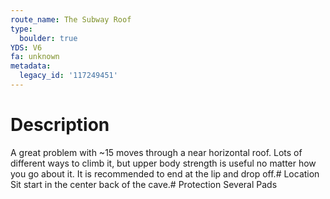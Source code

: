 ```yaml
---
route_name: The Subway Roof
type:
  boulder: true
YDS: V6
fa: unknown
metadata:
  legacy_id: '117249451'
---
```

# Description
A great problem with ~15 moves through a near horizontal roof. Lots of different ways to climb it, but upper body strength is useful no matter how you go about it. It is recommended to end at the lip and drop off.# Location
Sit start in the center back of the cave.# Protection
Several Pads